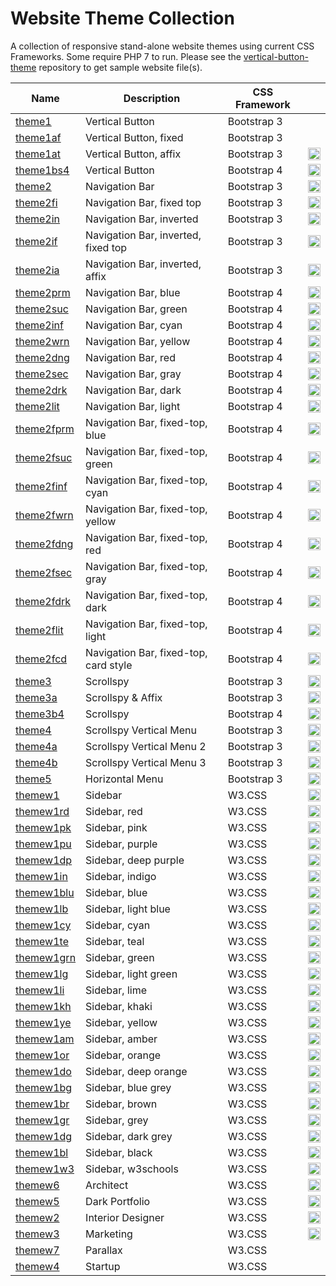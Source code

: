 # Website Theme Collection
A collection of responsive stand-alone website themes using current CSS Frameworks.  Some require PHP 7 to run.  Please see the [vertical-button-theme](https://github.com/emrickj/vertical-button-theme) repository to get sample website file(s).

| Name | Description | CSS Framework | |
| --- | --- | --- | --- |
| [theme1](theme1.php) | Vertical Button | Bootstrap 3 | |
| [theme1af](theme1af.php) | Vertical Button, fixed | Bootstrap 3 | |
| [theme1at](theme1at.php) | Vertical Button, affix | Bootstrap 3 | <a href="https://www.gem-editor.com/gwc/theme1at.php?u=501" target="_blank"><img class="emoji" title="Preview" alt="Preview" src="https://assets-cdn.github.com/images/icons/emoji/unicode/1f50d.png" height="20" width="20"></a> |
| [theme1bs4](theme1bs4.php) | Vertical Button | Bootstrap 4 | <a href="https://www.gem-editor.com/gwc/theme1bs4.php?u=501" target="_blank"><img class="emoji" title="Preview" alt="Preview" src="https://assets-cdn.github.com/images/icons/emoji/unicode/1f50d.png" height="20" width="20"></a> |
| [theme2](theme2.php) | Navigation Bar | Bootstrap 3 | <a href="https://www.gem-editor.com/gwc/theme2.php?u=501" target="_blank"><img class="emoji" title="Preview" alt="Preview" src="https://assets-cdn.github.com/images/icons/emoji/unicode/1f50d.png" height="20" width="20"></a> |
| [theme2fi](theme2fi.php) | Navigation Bar, fixed top | Bootstrap 3 | <a href="https://www.gem-editor.com/gwc/theme2fi.php?u=501" target="_blank"><img class="emoji" title="Preview" alt="Preview" src="https://assets-cdn.github.com/images/icons/emoji/unicode/1f50d.png" height="20" width="20"></a> |
| [theme2in](theme2in.php) | Navigation Bar, inverted | Bootstrap 3 | <a href="https://www.gem-editor.com/gwc/theme2in.php?u=501" target="_blank"><img class="emoji" title="Preview" alt="Preview" src="https://assets-cdn.github.com/images/icons/emoji/unicode/1f50d.png" height="20" width="20"></a> |
| [theme2if](theme2if.php) | Navigation Bar, inverted, fixed top | Bootstrap 3 | <a href="https://www.gem-editor.com/gwc/theme2if.php?u=501" target="_blank"><img class="emoji" title="Preview" alt="Preview" src="https://assets-cdn.github.com/images/icons/emoji/unicode/1f50d.png" height="20" width="20"></a> |
| [theme2ia](theme2ia.php) | Navigation Bar, inverted, affix | Bootstrap 3 | <a href="https://www.gem-editor.com/gwc/theme2ia.php?u=500" target="_blank"><img class="emoji" title="Preview" alt="Preview" src="https://assets-cdn.github.com/images/icons/emoji/unicode/1f50d.png" height="20" width="20"></a> |
| [theme2prm](theme2prm.php) | Navigation Bar, blue | Bootstrap 4 | <a href="https://www.gem-editor.com/gwc/theme2prm.php?u=501" target="_blank"><img class="emoji" title="Preview" alt="Preview" src="https://assets-cdn.github.com/images/icons/emoji/unicode/1f50d.png" height="20" width="20"></a> |
| [theme2suc](theme2suc.php) | Navigation Bar, green | Bootstrap 4 | <a href="https://www.gem-editor.com/gwc/theme2suc.php?u=501" target="_blank"><img class="emoji" title="Preview" alt="Preview" src="https://assets-cdn.github.com/images/icons/emoji/unicode/1f50d.png" height="20" width="20"></a> |
| [theme2inf](theme2inf.php) | Navigation Bar, cyan | Bootstrap 4 | <a href="https://www.gem-editor.com/gwc/theme2inf.php?u=501" target="_blank"><img class="emoji" title="Preview" alt="Preview" src="https://assets-cdn.github.com/images/icons/emoji/unicode/1f50d.png" height="20" width="20"></a> |
| [theme2wrn](theme2wrn.php) | Navigation Bar, yellow | Bootstrap 4 | <a href="https://www.gem-editor.com/gwc/theme2wrn.php?u=501" target="_blank"><img class="emoji" title="Preview" alt="Preview" src="https://assets-cdn.github.com/images/icons/emoji/unicode/1f50d.png" height="20" width="20"></a> |
| [theme2dng](theme2dng.php) | Navigation Bar, red | Bootstrap 4 | <a href="https://www.gem-editor.com/gwc/theme2dng.php?u=501" target="_blank"><img class="emoji" title="Preview" alt="Preview" src="https://assets-cdn.github.com/images/icons/emoji/unicode/1f50d.png" height="20" width="20"></a> |
| [theme2sec](theme2sec.php) | Navigation Bar, gray | Bootstrap 4 | <a href="https://www.gem-editor.com/gwc/theme2sec.php?u=501" target="_blank"><img class="emoji" title="Preview" alt="Preview" src="https://assets-cdn.github.com/images/icons/emoji/unicode/1f50d.png" height="20" width="20"></a> |
| [theme2drk](theme2drk.php) | Navigation Bar, dark | Bootstrap 4 | <a href="https://www.gem-editor.com/gwc/theme2drk.php?u=501" target="_blank"><img class="emoji" title="Preview" alt="Preview" src="https://assets-cdn.github.com/images/icons/emoji/unicode/1f50d.png" height="20" width="20"></a> |
| [theme2lit](theme2lit.php) | Navigation Bar, light | Bootstrap 4 | <a href="https://www.gem-editor.com/gwc/theme2lit.php?u=501" target="_blank"><img class="emoji" title="Preview" alt="Preview" src="https://assets-cdn.github.com/images/icons/emoji/unicode/1f50d.png" height="20" width="20"></a> |
| [theme2fprm](theme2fprm.php) | Navigation Bar, fixed-top, blue | Bootstrap 4 | <a href="https://www.gem-editor.com/gwc/theme2fprm.php?u=501" target="_blank"><img class="emoji" title="Preview" alt="Preview" src="https://assets-cdn.github.com/images/icons/emoji/unicode/1f50d.png" height="20" width="20"></a> |
| [theme2fsuc](theme2fsuc.php) | Navigation Bar, fixed-top, green | Bootstrap 4 | <a href="https://www.gem-editor.com/gwc/theme2fsuc.php?u=501" target="_blank"><img class="emoji" title="Preview" alt="Preview" src="https://assets-cdn.github.com/images/icons/emoji/unicode/1f50d.png" height="20" width="20"></a> |
| [theme2finf](theme2finf.php) | Navigation Bar, fixed-top, cyan | Bootstrap 4 | <a href="https://www.gem-editor.com/gwc/theme2finf.php?u=501" target="_blank"><img class="emoji" title="Preview" alt="Preview" src="https://assets-cdn.github.com/images/icons/emoji/unicode/1f50d.png" height="20" width="20"></a> |
| [theme2fwrn](theme2fwrn.php) | Navigation Bar, fixed-top, yellow | Bootstrap 4 | <a href="https://www.gem-editor.com/gwc/theme2fwrn.php?u=501" target="_blank"><img class="emoji" title="Preview" alt="Preview" src="https://assets-cdn.github.com/images/icons/emoji/unicode/1f50d.png" height="20" width="20"></a> |
| [theme2fdng](theme2fdng.php) | Navigation Bar, fixed-top, red | Bootstrap 4 | <a href="https://www.gem-editor.com/gwc/theme2fdng.php?u=501" target="_blank"><img class="emoji" title="Preview" alt="Preview" src="https://assets-cdn.github.com/images/icons/emoji/unicode/1f50d.png" height="20" width="20"></a> |
| [theme2fsec](theme2fsec.php) | Navigation Bar, fixed-top, gray | Bootstrap 4 | <a href="https://www.gem-editor.com/gwc/theme2fsec.php?u=501" target="_blank"><img class="emoji" title="Preview" alt="Preview" src="https://assets-cdn.github.com/images/icons/emoji/unicode/1f50d.png" height="20" width="20"></a> |
| [theme2fdrk](theme2fdrk.php) | Navigation Bar, fixed-top, dark | Bootstrap 4 | <a href="https://www.gem-editor.com/gwc/theme2fdrk.php?u=501" target="_blank"><img class="emoji" title="Preview" alt="Preview" src="https://assets-cdn.github.com/images/icons/emoji/unicode/1f50d.png" height="20" width="20"></a> |
| [theme2flit](theme2flit.php) | Navigation Bar, fixed-top, light | Bootstrap 4 | <a href="https://www.gem-editor.com/gwc/theme2flit.php?u=501" target="_blank"><img class="emoji" title="Preview" alt="Preview" src="https://assets-cdn.github.com/images/icons/emoji/unicode/1f50d.png" height="20" width="20"></a> |
| [theme2fcd](theme2fcd.php) | Navigation Bar, fixed-top, card style | Bootstrap 4 | <a href="https://www.gem-editor.com/gwc/theme2fcd.php?u=501" target="_blank"><img class="emoji" title="Preview" alt="Preview" src="https://assets-cdn.github.com/images/icons/emoji/unicode/1f50d.png" height="20" width="20"></a> |
| [theme3](theme3.php) | Scrollspy | Bootstrap 3 | <a href="https://www.gem-editor.com/gwc/theme3.php?u=501" target="_blank"><img class="emoji" title="Preview" alt="Preview" src="https://assets-cdn.github.com/images/icons/emoji/unicode/1f50d.png" height="20" width="20"></a> |
| [theme3a](theme3a.php) | Scrollspy & Affix | Bootstrap 3 | <a href="https://www.gem-editor.com/gwc/theme3a.php?u=501" target="_blank"><img class="emoji" title="Preview" alt="Preview" src="https://assets-cdn.github.com/images/icons/emoji/unicode/1f50d.png" height="20" width="20"></a> |
| [theme3b4](theme3b4.php) | Scrollspy | Bootstrap 4 | <a href="https://www.gem-editor.com/gwc/theme3b4.php?u=501" target="_blank"><img class="emoji" title="Preview" alt="Preview" src="https://assets-cdn.github.com/images/icons/emoji/unicode/1f50d.png" height="20" width="20"></a> |
| [theme4](theme4.php) | Scrollspy Vertical Menu | Bootstrap 3 | <a href="https://www.gem-editor.com/gwc/theme4.php?u=501" target="_blank"><img class="emoji" title="Preview" alt="Preview" src="https://assets-cdn.github.com/images/icons/emoji/unicode/1f50d.png" height="20" width="20"></a> |
| [theme4a](theme4a.php) | Scrollspy Vertical Menu 2 | Bootstrap 3 | <a href="https://www.gem-editor.com/gwc/theme4a.php?u=501" target="_blank"><img class="emoji" title="Preview" alt="Preview" src="https://assets-cdn.github.com/images/icons/emoji/unicode/1f50d.png" height="20" width="20"></a> |
| [theme4b](theme4b.php) | Scrollspy Vertical Menu 3 | Bootstrap 3 | <a href="https://www.gem-editor.com/gwc/theme4b.php?u=501" target="_blank"><img class="emoji" title="Preview" alt="Preview" src="https://assets-cdn.github.com/images/icons/emoji/unicode/1f50d.png" height="20" width="20"></a> |
| [theme5](theme5.php) | Horizontal Menu | Bootstrap 3 | <a href="https://www.gem-editor.com/gwc/theme5.php?u=501" target="_blank"><img class="emoji" title="Preview" alt="Preview" src="https://assets-cdn.github.com/images/icons/emoji/unicode/1f50d.png" height="20" width="20"></a> |
| [themew1](themew1.php) | Sidebar | W3.CSS | <a href="https://www.gem-editor.com/gwc/themew1.php?u=501" target="_blank"><img class="emoji" title="Preview" alt="Preview" src="https://assets-cdn.github.com/images/icons/emoji/unicode/1f50d.png" height="20" width="20"></a> |
| [themew1rd](themew1rd.php) | Sidebar, red | W3.CSS | <a href="https://www.gem-editor.com/gwc/themew1rd.php?u=501" target="_blank"><img class="emoji" title="Preview" alt="Preview" src="https://assets-cdn.github.com/images/icons/emoji/unicode/1f50d.png" height="20" width="20"></a> |
| [themew1pk](themew1pk.php) | Sidebar, pink | W3.CSS | <a href="https://www.gem-editor.com/gwc/themew1pk.php?u=501" target="_blank"><img class="emoji" title="Preview" alt="Preview" src="https://assets-cdn.github.com/images/icons/emoji/unicode/1f50d.png" height="20" width="20"></a> |
| [themew1pu](themew1pu.php) | Sidebar, purple | W3.CSS | <a href="https://www.gem-editor.com/gwc/themew1pu.php?u=501" target="_blank"><img class="emoji" title="Preview" alt="Preview" src="https://assets-cdn.github.com/images/icons/emoji/unicode/1f50d.png" height="20" width="20"></a> |
| [themew1dp](themew1dp.php) | Sidebar, deep purple | W3.CSS | <a href="https://www.gem-editor.com/gwc/themew1dp.php?u=501" target="_blank"><img class="emoji" title="Preview" alt="Preview" src="https://assets-cdn.github.com/images/icons/emoji/unicode/1f50d.png" height="20" width="20"></a> |
| [themew1in](themew1in.php) | Sidebar, indigo | W3.CSS | <a href="https://www.gem-editor.com/gwc/themew1in.php?u=501" target="_blank"><img class="emoji" title="Preview" alt="Preview" src="https://assets-cdn.github.com/images/icons/emoji/unicode/1f50d.png" height="20" width="20"></a> |
| [themew1blu](themew1blu.php) | Sidebar, blue | W3.CSS | <a href="https://www.gem-editor.com/gwc/themew1blu.php?u=501" target="_blank"><img class="emoji" title="Preview" alt="Preview" src="https://assets-cdn.github.com/images/icons/emoji/unicode/1f50d.png" height="20" width="20"></a> |
| [themew1lb](themew1lb.php) | Sidebar, light blue | W3.CSS | <a href="https://www.gem-editor.com/gwc/themew1lb.php?u=501" target="_blank"><img class="emoji" title="Preview" alt="Preview" src="https://assets-cdn.github.com/images/icons/emoji/unicode/1f50d.png" height="20" width="20"></a> |
| [themew1cy](themew1cy.php) | Sidebar, cyan | W3.CSS | <a href="https://www.gem-editor.com/gwc/themew1cy.php?u=501" target="_blank"><img class="emoji" title="Preview" alt="Preview" src="https://assets-cdn.github.com/images/icons/emoji/unicode/1f50d.png" height="20" width="20"></a> |
| [themew1te](themew1te.php) | Sidebar, teal | W3.CSS | <a href="https://www.gem-editor.com/gwc/themew1te.php?u=501" target="_blank"><img class="emoji" title="Preview" alt="Preview" src="https://assets-cdn.github.com/images/icons/emoji/unicode/1f50d.png" height="20" width="20"></a> |
| [themew1grn](themew1grn.php) | Sidebar, green | W3.CSS | <a href="https://www.gem-editor.com/gwc/themew1grn.php?u=501" target="_blank"><img class="emoji" title="Preview" alt="Preview" src="https://assets-cdn.github.com/images/icons/emoji/unicode/1f50d.png" height="20" width="20"></a> |
| [themew1lg](themew1lg.php) | Sidebar, light green | W3.CSS | <a href="https://www.gem-editor.com/gwc/themew1lg.php?u=501" target="_blank"><img class="emoji" title="Preview" alt="Preview" src="https://assets-cdn.github.com/images/icons/emoji/unicode/1f50d.png" height="20" width="20"></a> |
| [themew1li](themew1li.php) | Sidebar, lime | W3.CSS | <a href="https://www.gem-editor.com/gwc/themew1li.php?u=501" target="_blank"><img class="emoji" title="Preview" alt="Preview" src="https://assets-cdn.github.com/images/icons/emoji/unicode/1f50d.png" height="20" width="20"></a> |
| [themew1kh](themew1kh.php) | Sidebar, khaki | W3.CSS | <a href="https://www.gem-editor.com/gwc/themew1kh.php?u=501" target="_blank"><img class="emoji" title="Preview" alt="Preview" src="https://assets-cdn.github.com/images/icons/emoji/unicode/1f50d.png" height="20" width="20"></a> |
| [themew1ye](themew1ye.php) | Sidebar, yellow | W3.CSS | <a href="https://www.gem-editor.com/gwc/themew1ye.php?u=501" target="_blank"><img class="emoji" title="Preview" alt="Preview" src="https://assets-cdn.github.com/images/icons/emoji/unicode/1f50d.png" height="20" width="20"></a> |
| [themew1am](themew1am.php) | Sidebar, amber | W3.CSS | <a href="https://www.gem-editor.com/gwc/themew1am.php?u=501" target="_blank"><img class="emoji" title="Preview" alt="Preview" src="https://assets-cdn.github.com/images/icons/emoji/unicode/1f50d.png" height="20" width="20"></a> |
| [themew1or](themew1or.php) | Sidebar, orange | W3.CSS | <a href="https://www.gem-editor.com/gwc/themew1or.php?u=501" target="_blank"><img class="emoji" title="Preview" alt="Preview" src="https://assets-cdn.github.com/images/icons/emoji/unicode/1f50d.png" height="20" width="20"></a> |
| [themew1do](themew1do.php) | Sidebar, deep orange | W3.CSS | <a href="https://www.gem-editor.com/gwc/themew1do.php?u=501" target="_blank"><img class="emoji" title="Preview" alt="Preview" src="https://assets-cdn.github.com/images/icons/emoji/unicode/1f50d.png" height="20" width="20"></a> |
| [themew1bg](themew1bg.php) | Sidebar, blue grey | W3.CSS | <a href="https://www.gem-editor.com/gwc/themew1bg.php?u=501" target="_blank"><img class="emoji" title="Preview" alt="Preview" src="https://assets-cdn.github.com/images/icons/emoji/unicode/1f50d.png" height="20" width="20"></a> |
| [themew1br](themew1br.php) | Sidebar, brown | W3.CSS | <a href="https://www.gem-editor.com/gwc/themew1br.php?u=501" target="_blank"><img class="emoji" title="Preview" alt="Preview" src="https://assets-cdn.github.com/images/icons/emoji/unicode/1f50d.png" height="20" width="20"></a> |
| [themew1gr](themew1gr.php) | Sidebar, grey | W3.CSS | <a href="https://www.gem-editor.com/gwc/themew1gr.php?u=501" target="_blank"><img class="emoji" title="Preview" alt="Preview" src="https://assets-cdn.github.com/images/icons/emoji/unicode/1f50d.png" height="20" width="20"></a> |
| [themew1dg](themew1dg.php) | Sidebar, dark grey | W3.CSS | <a href="https://www.gem-editor.com/gwc/themew1dg.php?u=501" target="_blank"><img class="emoji" title="Preview" alt="Preview" src="https://assets-cdn.github.com/images/icons/emoji/unicode/1f50d.png" height="20" width="20"></a> |
| [themew1bl](themew1bl.php) | Sidebar, black | W3.CSS | <a href="https://www.gem-editor.com/gwc/themew1bl.php?u=501" target="_blank"><img class="emoji" title="Preview" alt="Preview" src="https://assets-cdn.github.com/images/icons/emoji/unicode/1f50d.png" height="20" width="20"></a> |
| [themew1w3](themew1w3.php) | Sidebar, w3schools | W3.CSS | <a href="https://www.gem-editor.com/gwc/themew1w3.php?u=501" target="_blank"><img class="emoji" title="Preview" alt="Preview" src="https://assets-cdn.github.com/images/icons/emoji/unicode/1f50d.png" height="20" width="20"></a> |
| [themew6](themew6.php) | Architect | W3.CSS | <a href="https://www.gem-editor.com/gwc/themew6.php?u=502" target="_blank"><img title="Preview" alt="Preview" src="https://assets-cdn.github.com/images/icons/emoji/unicode/1f50d.png" height="20" width="20"></a> |
| [themew5](themew5.php) | Dark Portfolio | W3.CSS | <a href="https://www.gem-editor.com/gwc/themew5.php?u=503" target="_blank"><img title="Preview" alt="Preview" src="https://assets-cdn.github.com/images/icons/emoji/unicode/1f50d.png" height="20" width="20"></a> |
| [themew2](themew2.php) | Interior Designer | W3.CSS | <a href="https://www.gem-editor.com/gwc/themew2.php?u=504" target="_blank"><img title="Preview" alt="Preview" src="https://assets-cdn.github.com/images/icons/emoji/unicode/1f50d.png" height="20" width="20"></a> |
| [themew3](themew3.php) | Marketing | W3.CSS | <a href="https://www.gem-editor.com/gwc/themew3.php?u=505" target="_blank"><img title="Preview" alt="Preview" src="https://assets-cdn.github.com/images/icons/emoji/unicode/1f50d.png" height="20" width="20"></a> |
| [themew7](themew7.php) | Parallax | W3.CSS |
| [themew4](themew4.php) | Startup | W3.CSS |
